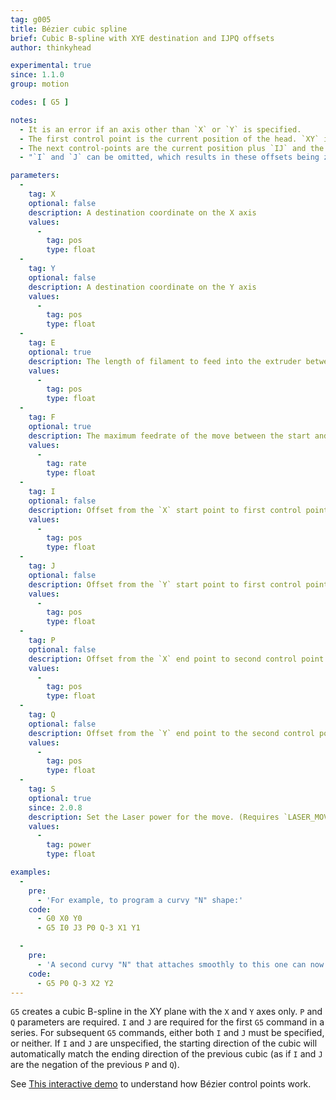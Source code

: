 ```yaml
---
tag: g005
title: Bézier cubic spline
brief: Cubic B-spline with XYE destination and IJPQ offsets
author: thinkyhead

experimental: true
since: 1.1.0
group: motion

codes: [ G5 ]

notes:
  - It is an error if an axis other than `X` or `Y` is specified.
  - The first control point is the current position of the head. `XY` is the destination (the last control point of the spline).
  - The next control-points are the current position plus `IJ` and the current position plus `PQ`.
  - "`I` and `J` can be omitted, which results in these offsets being zero. This produces a 3-point spline (try the [interactive demo](//www.geogebra.org/m/WPHQ9rUt)). However, `P` and `Q` are required (otherwise you just get a linear movement)."

parameters:
  -
    tag: X
    optional: false
    description: A destination coordinate on the X axis
    values:
      -
        tag: pos
        type: float
  -
    tag: Y
    optional: false
    description: A destination coordinate on the Y axis
    values:
      -
        tag: pos
        type: float
  -
    tag: E
    optional: true
    description: The length of filament to feed into the extruder between the start and end point
    values:
      -
        tag: pos
        type: float
  -
    tag: F
    optional: true
    description: The maximum feedrate of the move between the start and end point (in current units per second). This value applies to all subsequent moves.
    values:
      -
        tag: rate
        type: float
  -
    tag: I
    optional: false
    description: Offset from the `X` start point to first control point
    values:
      -
        tag: pos
        type: float
  -
    tag: J
    optional: false
    description: Offset from the `Y` start point to first control point
    values:
      -
        tag: pos
        type: float
  -
    tag: P
    optional: false
    description: Offset from the `X` end point to second control point
    values:
      -
        tag: pos
        type: float
  -
    tag: Q
    optional: false
    description: Offset from the `Y` end point to the second control point
    values:
      -
        tag: pos
        type: float
  -
    tag: S
    optional: true
    since: 2.0.8
    description: Set the Laser power for the move. (Requires `LASER_MOVE_POWER`)
    values:
      -
        tag: power
        type: float

examples:
  -
    pre:
      - 'For example, to program a curvy "N" shape:'
    code:
      - G0 X0 Y0
      - G5 I0 J3 P0 Q-3 X1 Y1

  -
    pre:
      - 'A second curvy "N" that attaches smoothly to this one can now be made without specifying `I` and `J`:'
    code:
      - G5 P0 Q-3 X2 Y2
---
```

`G5` creates a cubic B-spline in the XY plane with the `X` and `Y` axes only. `P` and `Q` parameters are required. `I` and `J` are required for the first `G5` command in a series. For subsequent `G5` commands, either both `I` and `J` must be specified, or neither. If `I` and `J` are unspecified, the starting direction of the cubic will automatically match the ending direction of the previous cubic (as if `I` and `J` are the negation of the previous `P` and `Q`).

See [This interactive demo](//www.geogebra.org/m/WPHQ9rUt) to understand how Bézier control points work.
